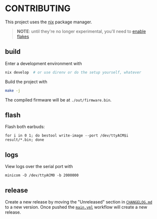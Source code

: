 # CONTRIBUTING

This project uses the [nix](https://nixos.org/download.html) package manager.

> **NOTE**: until they're no longer experimental, you'll need to [enable flakes](https://nixos.wiki/wiki/Flakes#Enable_flakes)

## build

Enter a development environment with

```sh
nix develop  # or use direnv or do the setup yourself, whatever
```

Build the project with

```sh
make -j
```

The compiled firmware will be at `./out/firmware.bin`.

## flash

Flash both earbuds:

    for i in 0 1; do bestool write-image --port /dev/ttyACM$i result/*.bin; done

## logs

View logs over the serial port with

    minicom -D /dev/ttyACM0 -b 2000000

## release

Create a new release by moving the "Unreleased" section in [`CHANGELOG.md`](./CHANGELOG.md) to a new version.
Once pushed the [`main.yml`](./.github/workflows/main.yml) workflow will create a new release.
